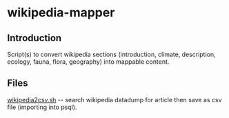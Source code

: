 # wikipedia-mapper

## Introduction

Script(s) to convert wikipedia sections (introduction, climate, description, ecology, fauna, flora, geography) into mappable content.

## Files

[wikipedia2csv.sh](https://github.com/geographyclub/wikipedia-mapper/blob/master/wikipedia2csv.sh) -- search wikipedia datadump for article then save as csv file (importing into psql).
